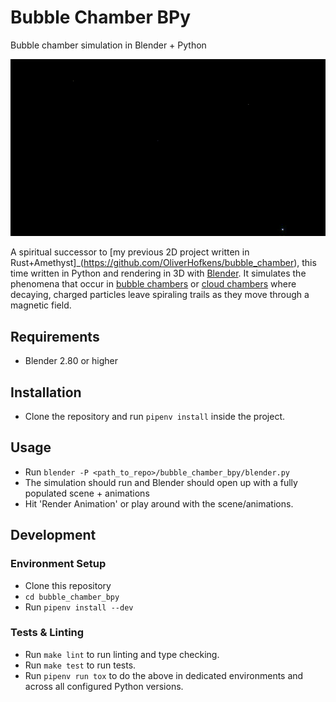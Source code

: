 # Bubble Chamber BPy

Bubble chamber simulation in Blender + Python


![Small example render of simulation](docs/assets/particles-render.gif)

A spiritual successor to
[my previous 2D project written in Rust+Amethyst]_(https://github.com/OliverHofkens/bubble_chamber),
this time written in Python and rendering in 3D with [Blender](https://www.blender.org/).
It simulates the phenomena that occur in
[bubble chambers](https://en.wikipedia.org/wiki/Bubble_chamber) or
[cloud chambers](https://en.wikipedia.org/wiki/Cloud_chamber) where decaying,
charged particles leave spiraling trails as they move through a magnetic field.


## Requirements

* Blender 2.80 or higher


## Installation

* Clone the repository and run `pipenv install` inside the project.


## Usage

* Run `blender -P <path_to_repo>/bubble_chamber_bpy/blender.py`
* The simulation should run and Blender should open up with a fully populated
  scene + animations
* Hit 'Render Animation' or play around with the scene/animations.


## Development

### Environment Setup

* Clone this repository
* `cd bubble_chamber_bpy`
* Run `pipenv install --dev`

### Tests & Linting

* Run `make lint` to run linting and type checking.
* Run `make test` to run tests.
* Run `pipenv run tox` to do the above in dedicated environments and across all configured Python versions.
